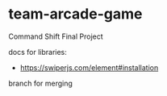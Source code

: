 # team-arcade-game

Command Shift Final Project

docs for libraries:

- https://swiperjs.com/element#installation

branch for merging
